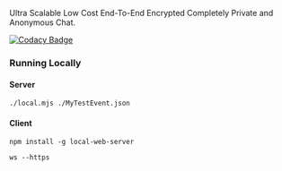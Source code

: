 Ultra Scalable Low Cost End-To-End Encrypted Completely Private and Anonymous Chat.

[![Codacy Badge](https://app.codacy.com/project/badge/Grade/6c8c1d99b7d542a8bbba08e7225e5526)](https://app.codacy.com/gh/justinstander/chatroom/dashboard?utm_source=gh&utm_medium=referral&utm_content=&utm_campaign=Badge_grade)

### Running Locally
#### Server

```
./local.mjs ./MyTestEvent.json
```

#### Client

```
npm install -g local-web-server

ws --https
```
